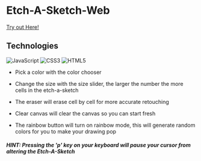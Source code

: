 # Etch-A-Sketch-Web
[Try out Here!](https://yonilurie.github.io/Etch-A-Sketch-Web/ )

## Technologies
![JavaScript](https://img.shields.io/badge/javascript-%23323330.svg?style=for-the-badge&logo=javascript&logoColor=%23F7DF1E) ![CSS3](https://img.shields.io/badge/css3-%231572B6.svg?style=for-the-badge&logo=css3&logoColor=white) ![HTML5](https://img.shields.io/badge/html5-%23E34F26.svg?style=for-the-badge&logo=html5&logoColor=white)

* Pick a color with the color chooser 

* Change the size with the size slider, the larger the number the more cells in the etch-a-sketch

* The eraser will erase cell by cell for more accurate retouching

* Clear canvas will clear the canvas so you can start fresh

* The rainbow button will turn on rainbow mode, this will generate random colors for you to make your drawing pop

##### HINT: Pressing the 'p' key on your keyboard will pause your cursor from altering the Etch-A-Sketch
